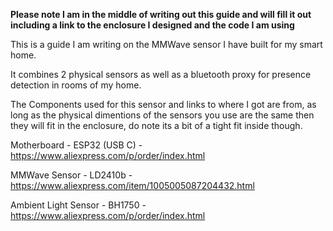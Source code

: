 **Please note I am in the middle of writing out this guide and will fill it out including a link to the enclosure I designed and the code I am using**

This is a guide I am writing on the MMWave sensor I have built for my smart home.

It combines 2 physical sensors as well as a bluetooth proxy for presence detection in rooms of my home.

The Components used for this sensor and links to where I got are from, as long as the physical dimentions of the sensors you use are the same then they will fit in the enclosure, do note its a bit of a tight fit inside though.

Motherboard - ESP32 (USB C) - https://www.aliexpress.com/p/order/index.html

MMWave Sensor - LD2410b - https://www.aliexpress.com/item/1005005087204432.html

Ambient Light Sensor - BH1750 - https://www.aliexpress.com/p/order/index.html
